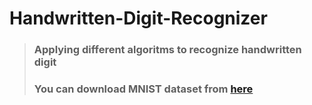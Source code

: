 # Handwritten-Digit-Recognizer

> ### Applying different algoritms to recognize handwritten digit
> ### You can download MNIST dataset from [here](https://www.kaggle.com/c/digit-recognizer/data)
